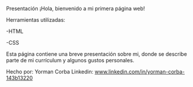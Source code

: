 Presentación ¡Hola, bienvenido a mi primera página web!

Herramientas utilizadas:

-HTML

-CSS

Esta página contiene una breve presentación sobre mi, donde se describe parte de mi currículum y algunos gustos personales.

Hecho por:
Yorman Corba
Linkedin: www.linkedin.com/in/yorman-corba-143b13220

